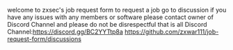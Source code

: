 welcome to zxsec's job request form 
to request a job go to discussion 
if you have any issues with any members or software
please contact owner of Discord Channel
and please do not be disrespectful that is all
Discord Channel:https://discord.gg/BC2YYTtp8a
https://github.com/zxwar111/job-request-form/discussions
